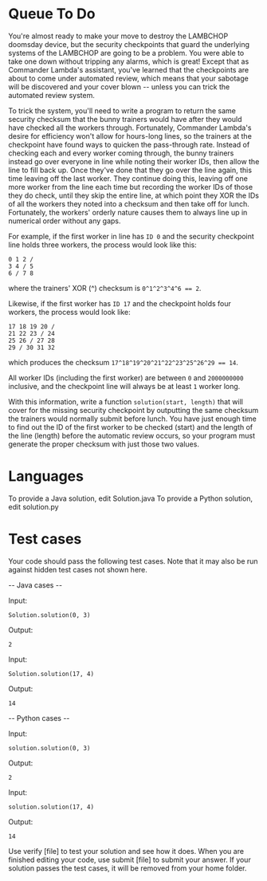 Queue To Do
===========

You're almost ready to make your move to destroy the LAMBCHOP doomsday device, but the security checkpoints that guard the underlying systems of the LAMBCHOP are going to be a problem. You were able to take one down without tripping any alarms, which is great! Except that as Commander Lambda's assistant, you've learned that the checkpoints are about to come under automated review, which means that your sabotage will be discovered and your cover blown -- unless you can trick the automated review system.

To trick the system, you'll need to write a program to return the same security checksum that the bunny trainers would have after they would have checked all the workers through. Fortunately, Commander Lambda's desire for efficiency won't allow for hours-long lines, so the trainers at the checkpoint have found ways to quicken the pass-through rate. Instead of checking each and every worker coming through, the bunny trainers instead go over everyone in line while noting their worker IDs, then allow the line to fill back up. Once they've done that they go over the line again, this time leaving off the last worker. They continue doing this, leaving off one more worker from the line each time but recording the worker IDs of those they do check, until they skip the entire line, at which point they XOR the IDs of all the workers they noted into a checksum and then take off for lunch. Fortunately, the workers' orderly nature causes them to always line up in numerical order without any gaps.

For example, if the first worker in line has `ID 0` and the security checkpoint line holds three workers, the process would look like this:

    0 1 2 /
    3 4 / 5
    6 / 7 8
    
where the trainers' XOR (^) checksum is `0^1^2^3^4^6 == 2`.

Likewise, if the first worker has `ID 17` and the checkpoint holds four workers, the process would look like:
    
    17 18 19 20 /
    21 22 23 / 24
    25 26 / 27 28
    29 / 30 31 32

which produces the checksum `17^18^19^20^21^22^23^25^26^29 == 14`.

All worker IDs (including the first worker) are between `0` and `2000000000` inclusive, and the checkpoint line will always be at least `1` worker long.

With this information, write a function `solution(start, length)` that will cover for the missing security checkpoint by outputting the same checksum the trainers would normally submit before lunch. You have just enough time to find out the ID of the first worker to be checked (start) and the length of the line (length) before the automatic review occurs, so your program must generate the proper checksum with just those two values.

Languages
=========

To provide a Java solution, edit Solution.java
To provide a Python solution, edit solution.py

Test cases
==========
Your code should pass the following test cases.
Note that it may also be run against hidden test cases not shown here.

-- Java cases --

   Input:
   
    Solution.solution(0, 3)
   Output:
     
    2

   Input:
   
    Solution.solution(17, 4)
   Output:
    
    14

-- Python cases --

  Input:
  
    solution.solution(0, 3)
  Output:
  
    2

  Input:

    solution.solution(17, 4)
    
  Output:
    
    14

Use verify [file] to test your solution and see how it does. When you are finished editing your code, use submit [file] to submit your answer. If your solution passes the test cases, it will be removed from your home folder.
